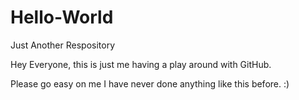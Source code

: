 # Hello-World
Just Another Respository

Hey Everyone, this is just me having a play around  with GitHub.

Please go easy on me I have never done anything like this before. :)
